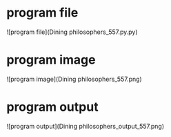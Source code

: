 # program file
![program file](Dining philosophers_557.py.py)

# program image
![program image](Dining philosophers_557.png)

# program output
![program output](Dining philosophers_output_557.png)

